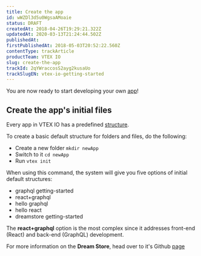 ```yaml
---
title: Create the app
id: wWZDl3d5u0WgsaAMoaie
status: DRAFT
createdAt: 2018-04-26T19:29:21.322Z
updatedAt: 2020-03-13T21:24:44.502Z
publishedAt: 
firstPublishedAt: 2018-05-03T20:52:22.560Z
contentType: trackArticle
productTeam: VTEX IO
slug: create-the-app
trackId: 2qYWraccosS2ayg2kusaUo
trackSlugEN: vtex-io-getting-started
---
```


You are now ready to start developing your own [app](http://help.vtex.com/en/faq/what-is-an-app)!

## Create the app's initial files

Every app in VTEX IO has a predefined [structure](http://help.vtex.com/en/faq/how-is-the-structure-of-an-app). 

To create a basic default structure for folders and files, do the following:

- Create a new folder `mkdir newApp`
- Switch to it `cd newApp`
- Run `vtex init`

When using this command, the system will give you five options of initial default structures:
- graphql getting-started
- react+graphql
- hello graphql
- hello react
- dreamstore getting-started

The __react+graphql__ option is the most complex since it addresses front-end (React) and back-end (GraphQL) development.

For more information on the __Dream Store__, head over to it's Github [page](https://github.com/vtex-apps/dreamstore-getting-started)
